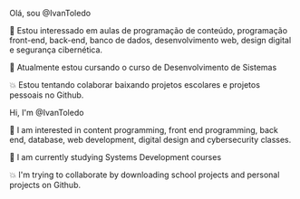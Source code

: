 Olá, sou @IvanToledo

👀 Estou interessado em aulas de programação de conteúdo, programação front-end, back-end, banco de dados, desenvolvimento web, design digital e segurança cibernética.

🌱 Atualmente estou cursando o curso de Desenvolvimento de Sistemas

💥 Estou tentando colaborar baixando projetos escolares e projetos pessoais no Github.




Hi, I'm @IvanToledo

👀 I am interested in content programming, front end programming, back end, database, web development, digital design and cybersecurity classes.

🌱 I am currently studying Systems Development courses

💥 I'm trying to collaborate by downloading school projects and personal projects on Github.

<!---"O conhecimento emancipa, mas só a luta emancipa!" ---!>
